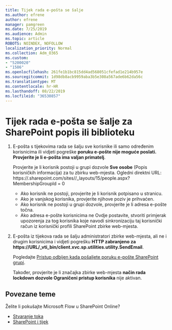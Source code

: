 ```yaml
---
title: Tijek rada e-pošta se šalje
ms.author: efrene
author: efrene
manager: pamgreen
ms.date: 7/25/2019
ms.audience: Admin
ms.topic: article
ROBOTS: NOINDEX, NOFOLLOW
localization_priority: Normal
ms.collection: Adm_O365
ms.custom:
- "5200020"
- "1586"
ms.openlocfilehash: 261fe1b1bc815dd4ad568051cfefad1e214b957e
ms.sourcegitcommit: 1d98db8acb9959aba3b5e308a567ade6b62da56c
ms.translationtype: MT
ms.contentlocale: hr-HR
ms.lasthandoff: 08/22/2019
ms.locfileid: "36530857"
---
```

# <a name="workflow-email-is-not-being-sent-for-a-sharepoint-list-or-library"></a>Tijek rada e-pošta se šalje za SharePoint popis ili biblioteku

1. E-pošta s tijekovima rada se šalju sve korisnike ili samo određenim korisnicima ili vidjeti pogreške **poruku e-pošte nije moguće poslati. Provjerite je li e-pošta ima valjan primatelj**.

    Provjerite je li korisnik postoji u grupi dozvole **Sve osobe** (Popis korisničkih informacija) za tu zbirku web-mjesta.  Ogledni direktni URL: https://<tenant>.sharepoint.com/sites/<sitename>/_layouts/15/people.aspx? MembershipGroupId = 0

    - Ako korisnik ne postoji, provjerite je li korisnik potpisano u stranicu. 
    - Ako je vanjskog korisnika, provjerite njihove poziv je prihvaćen.
    - Ako korisnik ne postoji u grupi dozvole, provjerite je li adresa e-pošte točna.
    - Ako adresa e-pošte korisnicima ne Ovdje postavite, stvoriti primjerak upozorenja za tog korisnika koje navodi sinkronizaciju taj korisnički račun iz korisnički profili SharePoint zbirke web-mjesta.
 
2. E-pošta iz tijekova rada se šalju administratori zbirke web-mjesta, ali ne i drugim korisnicima i vidjeti pogrešku **HTTP zabranjeno za <span>https:</span>//URL/_vti_bin/client.xvc.sp.utilities.utility.SendEmail**.
 

    Pogledajte [Pristup odbijen kada pošaljete poruku e-pošte SharePoint grupi](https://docs.microsoft.com/sharepoint/support/sharing-and-permissions/access-denied-when-send-an-email-to-groups).

    Također, provjerite je li značajka zbirke web-mjesta **način rada lockdown dozvole Ograničeni pristup korisnika** nije aktivan.


## <a name="related-topics"></a>Povezane teme
Želite li pokušajte Microsoft Flow u SharePoint Online?
- [Stvaranje toka](https://support.office.com/article/Create-a-flow-for-a-list-or-library-in-SharePoint-Online-or-OneDrive-for-Business-a9c3e03b-0654-46af-a254-20252e580d01) 
- [SharePoint i tijek](https://flow.microsoft.com/blog/sharepoint-and-flow/) 


